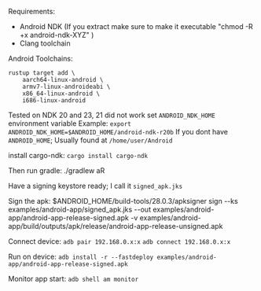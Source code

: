 Requirements:
- Android NDK (If you extract make sure to make it executable "chmod -R +x android-ndk-XYZ" )
- Clang toolchain

Android Toolchains:
```
rustup target add \
    aarch64-linux-android \
    armv7-linux-androideabi \
    x86_64-linux-android \
    i686-linux-android
```

Tested on NDK 20 and 23, 21 did not work
set `ANDROID_NDK_HOME` environment variable
Example: `export ANDROID_NDK_HOME=$ANDROID_HOME/android-ndk-r20b`
If you dont have `ANDROID_HOME`; Usually found at `/home/user/Android`

install cargo-ndk: `cargo install cargo-ndk`

Then run gradle:
./gradlew aR

Have a signing keystore ready; I call it `signed_apk.jks`

Sign the apk:
$ANDROID_HOME/build-tools/28.0.3/apksigner sign --ks examples/android-app/signed_apk.jks --out examples/android-app/android-app-release-signed.apk -v examples/android-app/build/outputs/apk/release/android-app-release-unsigned.apk

Connect device:
`adb pair 192.168.0.x:x` 
`adb connect 192.168.0.x:x`

Run on device:
`adb install -r --fastdeploy examples/android-app/android-app-release-signed.apk`

Monitor app start:
`adb shell am monitor`